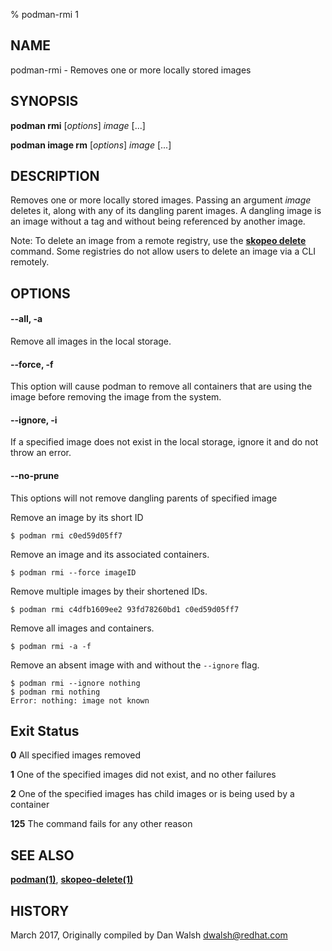 % podman-rmi 1

## NAME

podman\-rmi - Removes one or more locally stored images

## SYNOPSIS

**podman rmi** [*options*] _image_ [...]

**podman image rm** [*options*] _image_ [...]

## DESCRIPTION

Removes one or more locally stored images.
Passing an argument _image_ deletes it, along with any of its dangling parent images. A dangling image is an image without a tag and without being referenced by another image.

Note: To delete an image from a remote registry, use the [**skopeo delete**](https://github.com/containers/skopeo/blob/main/docs/skopeo-delete.1.md) command. Some registries do not allow users to delete an image via a CLI remotely.

## OPTIONS

#### **--all**, **-a**

Remove all images in the local storage.

#### **--force**, **-f**

This option will cause podman to remove all containers that are using the image before removing the image from the system.

#### **--ignore**, **-i**

If a specified image does not exist in the local storage, ignore it and do not throw an error.

#### **--no-prune**

This options will not remove dangling parents of specified image

Remove an image by its short ID

```
$ podman rmi c0ed59d05ff7
```

Remove an image and its associated containers.

```
$ podman rmi --force imageID
```

Remove multiple images by their shortened IDs.

```
$ podman rmi c4dfb1609ee2 93fd78260bd1 c0ed59d05ff7
```

Remove all images and containers.

```
$ podman rmi -a -f
```

Remove an absent image with and without the `--ignore` flag.

```
$ podman rmi --ignore nothing
$ podman rmi nothing
Error: nothing: image not known

```

## Exit Status

**0** All specified images removed

**1** One of the specified images did not exist, and no other failures

**2** One of the specified images has child images or is being used by a container

**125** The command fails for any other reason

## SEE ALSO

**[podman(1)](podman.1.md)**, **[skopeo-delete(1)](https://github.com/containers/skopeo/blob/main/docs/skopeo-delete.1.md)**

## HISTORY

March 2017, Originally compiled by Dan Walsh <dwalsh@redhat.com>
